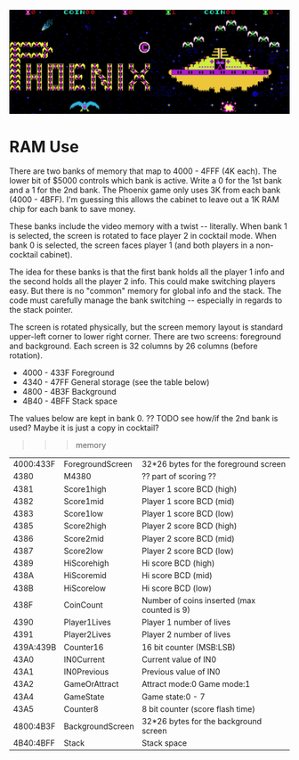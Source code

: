 ![RAM](Phoenix.jpg)

# RAM Use

There are two banks of memory that map to 4000 - 4FFF (4K each). The lower bit of $5000 controls which bank is active.
Write a 0 for the 1st bank and a 1 for the 2nd bank. The Phoenix game only uses 3K from each bank (4000 - 4BFF). I'm
guessing this allows the cabinet to leave out a 1K RAM chip for each bank to save money.

These banks include the video memory with a twist -- literally. When bank 1 is selected, the screen is rotated to face 
player 2 in cocktail mode. When bank 0 is selected, the screen faces player 1 (and both players in a non-cocktail cabinet). 

The idea for these banks is that the first bank holds all the player 1 info and the second holds all the player 2
info. This could make switching players easy. But there is no "common" memory for global info and the stack. The code 
must carefully manage the bank switching -- especially in regards to the stack pointer.

The screen is rotated physically, but the screen memory layout is standard upper-left corner to lower right corner. There 
are two screens: foreground and background. Each screen is 32 columns by 26 columns (before rotation).
  - 4000 - 433F Foreground
  - 4340 - 47FF General storage (see the table below)
  - 4800 - 4B3F Background 
  - 4B40 - 4BFF Stack space

The values below are kept in bank 0. ?? TODO see how/if the 2nd bank is used? Maybe it is just a copy in cocktail?

>>> memory

| | | |
| --- | --- | --- |
| 4000:433F | ForegroundScreen     | 32*26 bytes for the foreground screen |
| 4380      | M4380                | ?? part of scoring ?? |
| 4381      | Score1high           | Player 1 score BCD (high) |
| 4382      | Score1mid            | Player 1 score BCD (mid) |
| 4383      | Score1low            | Player 1 score BCD (low) |
| 4385      | Score2high           | Player 2 score BCD (high) |
| 4386      | Score2mid            | Player 2 score BCD (mid) |
| 4387      | Score2low            | Player 2 score BCD (low) |
| 4389      | HiScorehigh          | Hi score BCD (high) |
| 438A      | HiScoremid           | Hi score BCD (mid) |
| 438B      | HiScorelow           | Hi score BCD (low) |
| 438F      | CoinCount            | Number of coins inserted (max counted is 9) |
| 4390      | Player1Lives         | Player 1 number of lives |
| 4391      | Player2Lives         | Player 2 number of lives |
| 439A:439B | Counter16            | 16 bit counter (MSB:LSB) |
| 43A0      | IN0Current           | Current value of IN0     |
| 43A1      | IN0Previous          | Previous value of IN0    |
| 43A2      | GameOrAttract        | Attract mode:0 Game mode:1 |
| 43A4      | GameState            | Game state:0 - 7 |
| 43A5      | Counter8             | 8 bit counter (score flash time) |
| 4800:4B3F | BackgroundScreen     | 32*26 bytes for the background screen |
| 4B40:4BFF | Stack                | Stack space |
